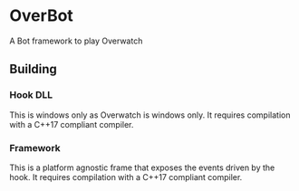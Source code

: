 # OverBot
A Bot framework to play Overwatch

## Building
### Hook DLL
This is windows only as Overwatch is windows only.
It requires compilation with a C++17 compliant compiler.

### Framework
This is a platform agnostic frame that exposes the events driven by the hook.
It requires compilation with a C++17 compliant compiler.
